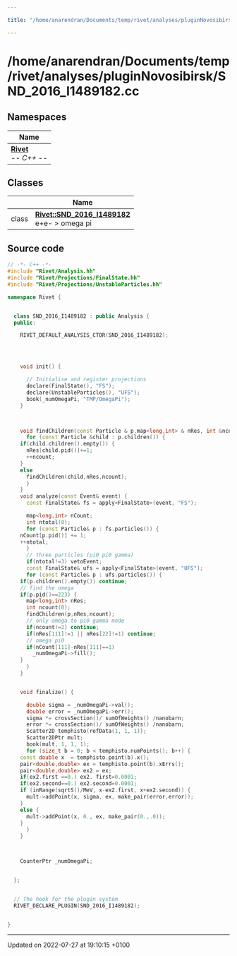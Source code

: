```yaml
---

title: "/home/anarendran/Documents/temp/rivet/analyses/pluginNovosibirsk/SND_2016_I1489182.cc"

---
```


# /home/anarendran/Documents/temp/rivet/analyses/pluginNovosibirsk/SND_2016_I1489182.cc



## Namespaces

| Name           |
| -------------- |
| **[Rivet](http://example.org/namespaces/namespacerivet/)** <br>-*- C++ -*-  |

## Classes

|                | Name           |
| -------------- | -------------- |
| class | **[Rivet::SND_2016_I1489182](http://example.org/classes/classrivet_1_1snd__2016__i1489182/)** <br>e+e- > omega pi  |




## Source code

```cpp
// -*- C++ -*-
#include "Rivet/Analysis.hh"
#include "Rivet/Projections/FinalState.hh"
#include "Rivet/Projections/UnstableParticles.hh"

namespace Rivet {


  class SND_2016_I1489182 : public Analysis {
  public:

    RIVET_DEFAULT_ANALYSIS_CTOR(SND_2016_I1489182);




    void init() {

      // Initialise and register projections
      declare(FinalState(), "FS");
      declare(UnstableParticles(), "UFS");
      book(_numOmegaPi, "TMP/OmegaPi");
    }



    void findChildren(const Particle & p,map<long,int> & nRes, int &ncount) {
      for (const Particle &child : p.children()) {
    if(child.children().empty()) {
      nRes[child.pid()]+=1;
      ++ncount;
    }
    else
      findChildren(child,nRes,ncount);
      }
    }
    void analyze(const Event& event) {
      const FinalState& fs = apply<FinalState>(event, "FS");

      map<long,int> nCount;
      int ntotal(0);
      for (const Particle& p : fs.particles()) {
    nCount[p.pid()] += 1;
    ++ntotal;
      }
      // three particles (pi0 pi0 gamma)
      if(ntotal!=3) vetoEvent;
      const FinalState& ufs = apply<FinalState>(event, "UFS");
      for (const Particle& p : ufs.particles()) {
    if(p.children().empty()) continue;
    // find the omega
    if(p.pid()==223) {
      map<long,int> nRes;
      int ncount(0);
      findChildren(p,nRes,ncount);
      // only omega to pi0 gamma mode
      if(ncount!=2) continue;
      if(nRes[111]!=1 || nRes[22]!=1) continue;
      // omega pi0
      if(nCount[111]-nRes[111]==1)
        _numOmegaPi->fill();
    }
      }
    }


    void finalize() {

      double sigma = _numOmegaPi->val();
      double error = _numOmegaPi->err();
      sigma *= crossSection()/ sumOfWeights() /nanobarn;
      error *= crossSection()/ sumOfWeights() /nanobarn;
      Scatter2D temphisto(refData(1, 1, 1));
      Scatter2DPtr mult;
      book(mult, 1, 1, 1);
      for (size_t b = 0; b < temphisto.numPoints(); b++) {
    const double x  = temphisto.point(b).x();
    pair<double,double> ex = temphisto.point(b).xErrs();
    pair<double,double> ex2 = ex;
    if(ex2.first ==0.) ex2. first=0.0001;
    if(ex2.second==0.) ex2.second=0.0001;
    if (inRange(sqrtS()/MeV, x-ex2.first, x+ex2.second)) {
      mult->addPoint(x, sigma, ex, make_pair(error,error));
    }
    else {
      mult->addPoint(x, 0., ex, make_pair(0.,.0));
    }
      } 
    }



    CounterPtr _numOmegaPi;


  };


  // The hook for the plugin system
  RIVET_DECLARE_PLUGIN(SND_2016_I1489182);


}
```


-------------------------------

Updated on 2022-07-27 at 19:10:15 +0100
